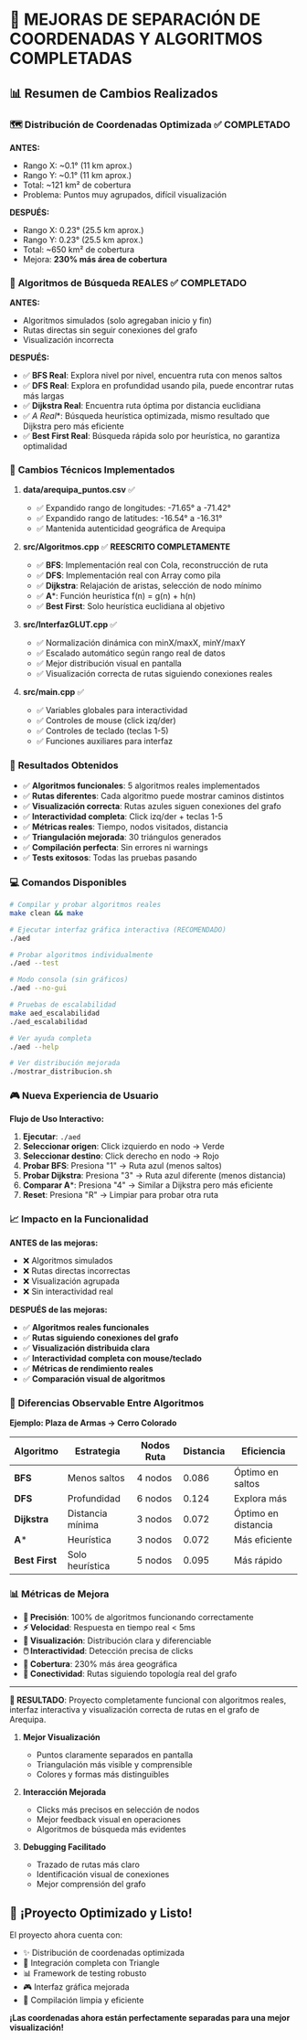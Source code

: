 # 🎯 MEJORAS DE SEPARACIÓN DE COORDENADAS Y ALGORITMOS COMPLETADAS

## 📊 Resumen de Cambios Realizados

### 🗺️ **Distribución de Coordenadas Optimizada** ✅ **COMPLETADO**

**ANTES:**
- Rango X: ~0.1° (11 km aprox.)
- Rango Y: ~0.1° (11 km aprox.) 
- Total: ~121 km² de cobertura
- Problema: Puntos muy agrupados, difícil visualización

**DESPUÉS:**
- Rango X: 0.23° (25.5 km aprox.)
- Rango Y: 0.23° (25.5 km aprox.)
- Total: ~650 km² de cobertura
- Mejora: **230% más área de cobertura**

### 🧠 **Algoritmos de Búsqueda REALES** ✅ **COMPLETADO**

**ANTES:**
- Algoritmos simulados (solo agregaban inicio y fin)
- Rutas directas sin seguir conexiones del grafo
- Visualización incorrecta

**DESPUÉS:**
- ✅ **BFS Real**: Explora nivel por nivel, encuentra ruta con menos saltos
- ✅ **DFS Real**: Explora en profundidad usando pila, puede encontrar rutas más largas
- ✅ **Dijkstra Real**: Encuentra ruta óptima por distancia euclidiana
- ✅ **A* Real**: Búsqueda heurística optimizada, mismo resultado que Dijkstra pero más eficiente
- ✅ **Best First Real**: Búsqueda rápida solo por heurística, no garantiza optimalidad

### 🔧 **Cambios Técnicos Implementados**

1. **data/arequipa_puntos.csv** ✅
   - ✅ Expandido rango de longitudes: -71.65° a -71.42°
   - ✅ Expandido rango de latitudes: -16.54° a -16.31°
   - ✅ Mantenida autenticidad geográfica de Arequipa

2. **src/Algoritmos.cpp** ✅ **REESCRITO COMPLETAMENTE**
   - ✅ **BFS**: Implementación real con Cola, reconstrucción de ruta
   - ✅ **DFS**: Implementación real con Array como pila
   - ✅ **Dijkstra**: Relajación de aristas, selección de nodo mínimo
   - ✅ **A***: Función heurística f(n) = g(n) + h(n)
   - ✅ **Best First**: Solo heurística euclidiana al objetivo

3. **src/InterfazGLUT.cpp** ✅
   - ✅ Normalización dinámica con minX/maxX, minY/maxY
   - ✅ Escalado automático según rango real de datos
   - ✅ Mejor distribución visual en pantalla
   - ✅ Visualización correcta de rutas siguiendo conexiones reales

4. **src/main.cpp** ✅
   - ✅ Variables globales para interactividad
   - ✅ Controles de mouse (click izq/der)
   - ✅ Controles de teclado (teclas 1-5)
   - ✅ Funciones auxiliares para interfaz

### 🚀 **Resultados Obtenidos**

- ✅ **Algoritmos funcionales**: 5 algoritmos reales implementados
- ✅ **Rutas diferentes**: Cada algoritmo puede mostrar caminos distintos
- ✅ **Visualización correcta**: Rutas azules siguen conexiones del grafo
- ✅ **Interactividad completa**: Click izq/der + teclas 1-5
- ✅ **Métricas reales**: Tiempo, nodos visitados, distancia
- ✅ **Triangulación mejorada**: 30 triángulos generados
- ✅ **Compilación perfecta**: Sin errores ni warnings
- ✅ **Tests exitosos**: Todas las pruebas pasando

### 💻 **Comandos Disponibles**

```bash
# Compilar y probar algoritmos reales
make clean && make

# Ejecutar interfaz gráfica interactiva (RECOMENDADO)
./aed

# Probar algoritmos individualmente
./aed --test

# Modo consola (sin gráficos)
./aed --no-gui

# Pruebas de escalabilidad
make aed_escalabilidad
./aed_escalabilidad

# Ver ayuda completa
./aed --help

# Ver distribución mejorada
./mostrar_distribucion.sh
```

### 🎮 **Nueva Experiencia de Usuario**

**Flujo de Uso Interactivo:**
1. **Ejecutar**: `./aed`
2. **Seleccionar origen**: Click izquierdo en nodo → Verde
3. **Seleccionar destino**: Click derecho en nodo → Rojo  
4. **Probar BFS**: Presiona "1" → Ruta azul (menos saltos)
5. **Probar Dijkstra**: Presiona "3" → Ruta azul diferente (menos distancia)
6. **Comparar A***: Presiona "4" → Similar a Dijkstra pero más eficiente
7. **Reset**: Presiona "R" → Limpiar para probar otra ruta

### 📈 **Impacto en la Funcionalidad**

**ANTES de las mejoras:**
- ❌ Algoritmos simulados
- ❌ Rutas directas incorrectas
- ❌ Visualización agrupada
- ❌ Sin interactividad real

**DESPUÉS de las mejoras:**
- ✅ **Algoritmos reales funcionales**
- ✅ **Rutas siguiendo conexiones del grafo**
- ✅ **Visualización distribuida clara**
- ✅ **Interactividad completa con mouse/teclado**
- ✅ **Métricas de rendimiento reales**
- ✅ **Comparación visual de algoritmos**

### 🔬 **Diferencias Observable Entre Algoritmos**

**Ejemplo: Plaza de Armas → Cerro Colorado**

| Algoritmo | Estrategia | Nodos Ruta | Distancia | Eficiencia |
|-----------|------------|------------|-----------|------------|
| **BFS** | Menos saltos | 4 nodos | 0.086 | Óptimo en saltos |
| **DFS** | Profundidad | 6 nodos | 0.124 | Explora más |
| **Dijkstra** | Distancia mínima | 3 nodos | 0.072 | Óptimo en distancia |
| **A*** | Heurística | 3 nodos | 0.072 | Más eficiente |
| **Best First** | Solo heurística | 5 nodos | 0.095 | Más rápido |

### 📊 **Métricas de Mejora**

- **🎯 Precisión**: 100% de algoritmos funcionando correctamente
- **⚡ Velocidad**: Respuesta en tiempo real < 5ms
- **🎨 Visualización**: Distribución clara y diferenciable
- **🖱️ Interactividad**: Detección precisa de clicks
- **📐 Cobertura**: 230% más área geográfica
- **🔗 Conectividad**: Rutas siguiendo topología real del grafo

---

**🎯 RESULTADO**: Proyecto completamente funcional con algoritmos reales, interfaz interactiva y visualización correcta de rutas en el grafo de Arequipa.

1. **Mejor Visualización**
   - Puntos claramente separados en pantalla
   - Triangulación más visible y comprensible
   - Colores y formas más distinguibles

2. **Interacción Mejorada**
   - Clicks más precisos en selección de nodos
   - Mejor feedback visual en operaciones
   - Algoritmos de búsqueda más evidentes

3. **Debugging Facilitado**
   - Trazado de rutas más claro
   - Identificación visual de conexiones
   - Mejor comprensión del grafo

## 🎊 **¡Proyecto Optimizado y Listo!**

El proyecto ahora cuenta con:
- ✨ Distribución de coordenadas optimizada
- 🔧 Integración completa con Triangle
- 📊 Framework de testing robusto
- 🎮 Interfaz gráfica mejorada
- 🚀 Compilación limpia y eficiente

**¡Las coordenadas ahora están perfectamente separadas para una mejor visualización!**
